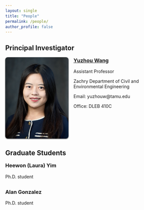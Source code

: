 ```yaml
---
layout: single
title: "People"
permalink: /people/
author_profile: false
---
```


## Principal Investigator
<div style="display:flex; gap:1rem; align-items:flex-start; flex-wrap:wrap; margin-bottom:1rem;">
  <a href="/people/yuzhou-wang/" style="flex:0 0 auto;">
    <img src="/images/profile_new.jpeg" alt="Yuzhou Wang" style="width:200px; max-width:35vw; height:auto; border-radius:8px; box-shadow:0 1px 3px rgba(0,0,0,.9);">
  </a>
  <div style="flex:1 1 260px; min-width:260px;">
    <h3 style="margin-top:0;"><a href="/people/yuzhou-wang/">Yuzhou Wang</a></h3>
    <p>Assistant Professor</p>
    <p>Zachry Department of Civil and Environmental Engineering</p>
    <p>Email: yuzhouw@tamu.edu</p>
    <p>Office: DLEB 410C</p>
    <!-- Icon links -->
    <p style="margin-top:0.5rem; display:flex; gap:0.6rem; align-items:center;">
      <a href="https://scholar.google.com/citations?user=vH2cj8MAAAAJ" target="_blank" rel="noopener" aria-label="Google Scholar"><i class="ai ai-google-scholar"></i></a>
      <a href="https://www.linkedin.com/in/yuzhouwang" target="_blank" rel="noopener" aria-label="LinkedIn"><i class="fab fa-linkedin"></i></a>
      <a href="https://www.researchgate.net/profile/Yuzhou-Wang-13" target="_blank" rel="noopener" aria-label="ResearchGate"><i class="ai ai-researchgate"></i></a>
      <a href="https://github.com/yuzhou-wang" target="_blank" rel="noopener" aria-label="GitHub"><i class="fab fa-github"></i></a>
      <a href="https://orcid.org/0000-0003-3266-1367" target="_blank" rel="noopener" aria-label="ORCID"><i class="ai ai-orcid"></i></a>
    </p>
  </div>
</div>


## Graduate Students
<div style="display:flex; gap:1rem; align-items:flex-start; flex-wrap:wrap; margin-bottom:1rem;">
  <div style="flex:1 1 260px; min-width:260px;">
    <h3 style="margin-top:0;"><a>Heewon (Laura) Yim</a></h3>
    <p>Ph.D. student</p>
    <p></p>
    <p></p>
  </div>
</div>

<div style="display:flex; gap:1rem; align-items:flex-start; flex-wrap:wrap; margin-bottom:1rem;">
  <div style="flex:1 1 260px; min-width:260px;">
    <h3 style="margin-top:0;"><a>Alan Gonzalez</a></h3>
    <p>Ph.D. student</p>
    <p></p>
    <p></p>
  </div>
</div>



